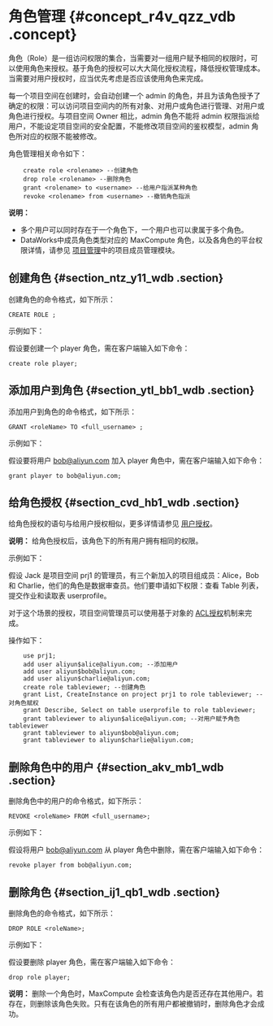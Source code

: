 # 角色管理 {#concept_r4v_qzz_vdb .concept}

角色（Role）是一组访问权限的集合，当需要对一组用户赋予相同的权限时，可以使用角色来授权。基于角色的授权可以大大简化授权流程，降低授权管理成本。当需要对用户授权时，应当优先考虑是否应该使用角色来完成。

每一个项目空间在创建时，会自动创建一个 admin 的角色，并且为该角色授予了确定的权限：可以访问项目空间内的所有对象、对用户或角色进行管理、对用户或角色进行授权。与项目空间 Owner 相比，admin 角色不能将 admin 权限指派给用户，不能设定项目空间的安全配置，不能修改项目空间的鉴权模型，admin 角色所对应的权限不能被修改。

角色管理相关命令如下：

```
    create role <rolename> --创建角色
    drop role <rolename> --删除角色
    grant <rolename> to <username> --给用户指派某种角色
    revoke <rolename> from <username> --撤销角色指派

```

**说明：** 

-   多个用户可以同时存在于一个角色下，一个用户也可以隶属于多个角色。
-   DataWorks中成员角色类型对应的 MaxCompute 角色，以及各角色的平台权限详情，请参见 [项目管理](https://www.alibabacloud.com/help/doc-detail/47736.htm)中的项目成员管理模块。

## 创建角色 {#section_ntz_y11_wdb .section}

创建角色的命令格式，如下所示：

```
CREATE ROLE ;
```

示例如下：

假设要创建一个 player 角色，需在客户端输入如下命令：

```
create role player;
```

## 添加用户到角色 {#section_ytl_bb1_wdb .section}

添加用户到角色的命令格式，如下所示：

```
GRANT <roleName> TO <full_username> ;
```

示例如下：

假设要将用户 bob@aliyun.com 加入 player 角色中，需在客户端输入如下命令：

```
grant player to bob@aliyun.com;
```

## 给角色授权 {#section_cvd_hb1_wdb .section}

给角色授权的语句与给用户授权相似，更多详情请参见 [用户授权](intl.zh-CN/用户指南/安全指南/授权.md)。

**说明：** 给角色授权后，该角色下的所有用户拥有相同的权限。

示例如下：

假设 Jack 是项目空间 prj1 的管理员，有三个新加入的项目组成员：Alice，Bob 和 Charlie，他们的角色是数据审查员。他们要申请如下权限：查看 Table 列表，提交作业和读取表 userprofile。

对于这个场景的授权，项目空间管理员可以使用基于对象的 [ACL授权](intl.zh-CN/用户指南/安全指南/授权.md)机制来完成。

操作如下：

```
    use prj1;
    add user aliyun$alice@aliyun.com; --添加用户
    add user aliyun$bob@aliyun.com;
    add user aliyun$charlie@aliyun.com;
    create role tableviewer; --创建角色
    grant List, CreateInstance on project prj1 to role tableviewer; --对角色赋权
    grant Describe, Select on table userprofile to role tableviewer;
    grant tableviewer to aliyun$alice@aliyun.com; --对用户赋予角色tableviewer
    grant tableviewer to aliyun$bob@aliyun.com;
    grant tableviewer to aliyun$charlie@aliyun.com;
```

## 删除角色中的用户 {#section_akv_mb1_wdb .section}

删除角色中的用户的命令格式，如下所示：

```
REVOKE <roleName> FROM <full_username>;
```

示例如下：

假设将用户 bob@aliyun.com 从 player 角色中删除，需在客户端输入如下命令：

```
revoke player from bob@aliyun.com;
```

## 删除角色 {#section_ij1_qb1_wdb .section}

删除角色的命令格式，如下所示：

```
DROP ROLE <roleName>;
```

示例如下：

假设要删除 player 角色，需在客户端输入如下命令：

```
drop role player;
```

**说明：** 删除一个角色时，MaxCompute 会检查该角色内是否还存在其他用户。若存在，则删除该角色失败。只有在该角色的所有用户都被撤销时，删除角色才会成功。


